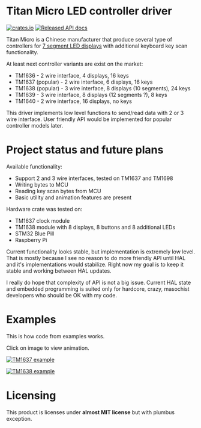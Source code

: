 # Titan Micro LED controller driver
[![crates.io](https://img.shields.io/crates/v/tmledkey-hal-drv.svg)](https://crates.io/crates/tmledkey-hal-drv)
[![Released API docs](https://docs.rs/tmledkey-hal-drv/badge.svg)](https://docs.rs/tmledkey-hal-drv)

Titan Micro is a Chinese manufacturer that produce several type of controllers for [7 segment LED displays](https://en.wikipedia.org/wiki/Seven-SEG_display) with additional keyboard key scan functionality.

At least next controller variants are exist on the market:
 * TM1636 - 2 wire interface, 4 displays, 16 keys 
 * TM1637 (popular) - 2 wire interface, 6 displays, 16 keys
 * TM1638 (popular) - 3 wire interface, 8 displays (10 segments), 24 keys
 * TM1639 - 3 wire interface, 8 displays (12 segments ?), 8 keys
 * TM1640 - 2 wire interface, 16 displays, no keys

This driver implements low level functions to send/read data with 2 or 3 wire interface.
User friendly API would be implemented for popular controller models later.


# Project status and future plans

Available functionality:
 * Support 2 and 3 wire interfaces, tested on TM1637 and TM1698
 * Writing bytes to MCU
 * Reading key scan bytes from MCU
 * Basic utility and animation features are present
 
Hardware crate was tested on:
 * TM1637 clock module
 * TM1638 module with 8 displays, 8 buttons and 8 additional LEDs
 * STM32 Blue Pill
 * Raspberry Pi

Current functionality looks stable, but implementation is extremely low level.
That is mostly because I see no reason to do more friendly API 
until HAL and it's implementations would stabilize.
Right now my goal is to keep it stable and working between HAL updates.

I really do hope that complexity of API is not a big issue. Current HAL state and embedded programming 
is suited only for hardcore, crazy, masochist developers who should be OK with my code.

# Examples

This is how code from examples works. 

Click on image to view animation.

<a href="https://rust-rum.github.io/tmledkey-hal-drv/tm1637.gif" target="_blank"><img alt="TM1637 example" src="https://rust-rum.github.io/tmledkey-hal-drv/tm1637.jpg" /></a>

<a href="https://rust-rum.github.io/tmledkey-hal-drv/tm1638.gif" target="_blank"><img  alt="TM1638 example" src="https://rust-rum.github.io/tmledkey-hal-drv/tm1638.jpg" /></a>

# Licensing
This product is licenses under **almost MIT license** but with plumbus exception.

